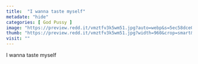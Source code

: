 ```yaml
---
title:  "I wanna taste myself"
metadate: "hide"
categories: [ God Pussy ]
image: "https://preview.redd.it/vmztfv3k5wm51.jpg?auto=webp&s=5ec58dce0db3258f2329a348c0becc488d608ce5"
thumb: "https://preview.redd.it/vmztfv3k5wm51.jpg?width=960&crop=smart&auto=webp&s=d6101a033060436c99ff108b6b209ed221fa2c31"
visit: ""
---
```

I wanna taste myself
